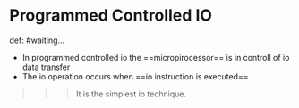 # Programmed Controlled IO
def: #waiting…

- In programmed controlled io the ==micropirocessor== is in controll of io data transfer
- The io operation occurs when ==io instruction is executed==
>>> It is the simplest io technique.
